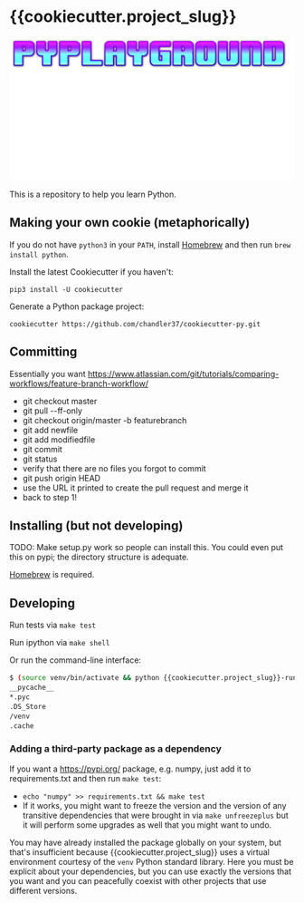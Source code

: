 # {{cookiecutter.project_slug}}

![ultracompelling logo]({{cookiecutter.project_slug}}.png)

This is a repository to help you learn Python.

## Making your own cookie (metaphorically)

If you do not have `python3` in your `PATH`, install
[Homebrew](https://brew.sh/) and then run `brew install python`.

Install the latest Cookiecutter if you haven't:

```
pip3 install -U cookiecutter
```

Generate a Python package project:

```
cookiecutter https://github.com/chandler37/cookiecutter-py.git
```

## Committing

Essentially you want https://www.atlassian.com/git/tutorials/comparing-workflows/feature-branch-workflow/

- git checkout master
- git pull --ff-only
- git checkout origin/master -b featurebranch
- git add newfile
- git add modifiedfile
- git commit
- git status
- verify that there are no files you forgot to commit
- git push origin HEAD
- use the URL it printed to create the pull request and merge it
- back to step 1!


## Installing (but not developing)

TODO: Make setup.py work so people can install this. You could even put this on
pypi; the directory structure is adequate.

[Homebrew](https://brew.sh/) is required.


## Developing

Run tests via `make test`

Run ipython via `make shell`

Or run the command-line interface:

```sh
$ (source venv/bin/activate && python {{cookiecutter.project_slug}}-runner.py cat .gitignore)
__pycache__
*.pyc
.DS_Store
/venv
.cache
```


### Adding a third-party package as a dependency

If you want a https://pypi.org/ package, e.g. numpy, just add it to requirements.txt and then run `make test`:

- `echo "numpy" >> requirements.txt && make test`
- If it works, you might want to freeze the version and the version of any
  transitive dependencies that were brought in via `make unfreezeplus` but it
  will perform some upgrades as well that you might want to undo.

You may have already installed the package globally on your system, but that's
insufficient because {{cookiecutter.project_slug}} uses a virtual environment courtesy of the
`venv` Python standard library. Here you must be explicit about your
dependencies, but you can use exactly the versions that you want and you can
peacefully coexist with other projects that use different versions.
